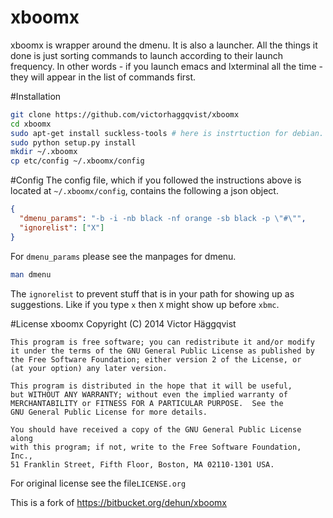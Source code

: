 xboomx
======

xboomx is wrapper around the dmenu. It is also a launcher. All the things it done is just sorting commands to launch according to their launch frequency. In other words - if you launch emacs and lxterminal all the time - they will appear in the list of commands first.

#Installation
```sh
git clone https://github.com/victorhaggqvist/xboomx
cd xboomx
sudo apt-get install suckless-tools # here is instrtuction for debian. really we need only dmenu
sudo python setup.py install
mkdir ~/.xboomx
cp etc/config ~/.xboomx/config
```

#Config
The config file, which if you followed the instructions above is located at `~/.xboomx/config`, contains the following a json object.
```json
{
  "dmenu_params": "-b -i -nb black -nf orange -sb black -p \"#\"",
  "ignorelist": ["X"]
}
```

For `dmenu_params` please see the manpages for dmenu.
```sh
man dmenu
```

The `ignorelist` to prevent stuff that is in your path for showing up as suggestions. Like if you type `x` then `X` might show up before `xbmc`.

#License
	xboomx
    Copyright (C) 2014  Victor Häggqvist

    This program is free software; you can redistribute it and/or modify
    it under the terms of the GNU General Public License as published by
    the Free Software Foundation; either version 2 of the License, or
    (at your option) any later version.

    This program is distributed in the hope that it will be useful,
    but WITHOUT ANY WARRANTY; without even the implied warranty of
    MERCHANTABILITY or FITNESS FOR A PARTICULAR PURPOSE.  See the
    GNU General Public License for more details.

    You should have received a copy of the GNU General Public License along
    with this program; if not, write to the Free Software Foundation, Inc.,
    51 Franklin Street, Fifth Floor, Boston, MA 02110-1301 USA.

For original license see the file`LICENSE.org`

This is a fork of https://bitbucket.org/dehun/xboomx
